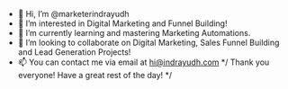 - 👋 Hi, I’m @marketerindrayudh
- 👀 I’m interested in Digital Marketing and Funnel Building!
- 🌱 I’m currently learning and mastering Marketing Automations.
- 💞️ I’m looking to collaborate on Digital Marketing, Sales Funnel Building and Lead Generation Projects!
- 📫 You can contact me via email at hi@indrayudh.com
*/
Thank you everyone! Have a great rest of the day!
*/ 
<!---
marketerindrayudh/marketerindrayudh is a ✨ special ✨ repository because its `README.md` (this file) appears on your GitHub profile.
You can click the Preview link to take a look at your changes.
--->

